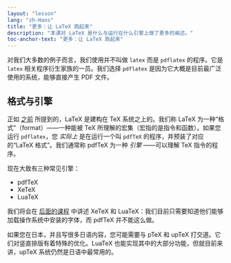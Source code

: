 ```yaml
---
layout: "lesson"
lang: "zh-Hans"
title: "更多：让 LaTeX 跑起来"
description: "本课对 LaTeX 是什么与运行在什么引擎上做了更多的阐述。"
toc-anchor-text: "更多：让 LaTeX 跑起来"
---
```


对我们大多数的例子而言，我们使用并不叫做 `latex` 而是 `pdflatex` 的程序。它是 `latex` 相关程序衍生家族的一员。我们选择 `pdflatex` 是因为它大概是目前最广泛使用的系统，能够直接产生 PDF 文件。

## 格式与引擎

正如 [之前](more-01) 所提到的，LaTeX 是建构在 TeX 系统之上的。我们称 LaTeX 为一种“格式”（format）——一种能被 TeX 所理解的宏集（宏指的是指令和函数）。如果您运行 `pdflatex`，您 _实际上_ 是在运行一个叫 `pdfTeX` 的程序，并预装了对应的“LaTeX 格式”。我们通常称 pdfTeX 为一种 _引擎_ ——可以理解 TeX 指令的程序。

现在大致有三种常见引擎：

- pdfTeX
- XeTeX
- LuaTeX

我们将会在 [后面的课程](lesson-14) 中讲述 XeTeX 和 LuaTeX：我们目前只需要知道他们能够加载操作系统中安装的字体，而 pdfTeX 并不能这么做。

如果您在日本，并且写很多日语内容，您可能需要与 pTeX 和 upTeX 打交道。它们对竖直排版有着特殊的优化。LuaTeX 也能实现其中的大部分功能，但就目前来讲，upTeX 系统仍然是日语中最常用的。
